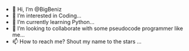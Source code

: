 - 👋 Hi, I’m @BigBeniz
- 👀 I’m interested in Coding...
- 🌱 I’m currently learning Python...
- 💞️ I’m looking to collaborate with some pseudocode programmer like me...
- 📫 How to reach me? Shout my name to the stars ...

<!---
BigBeniz/BigBeniz is a ✨ special ✨ repository because its `README.md` (this file) appears on your GitHub profile.
You can click the Preview link to take a look at your changes.
--->
